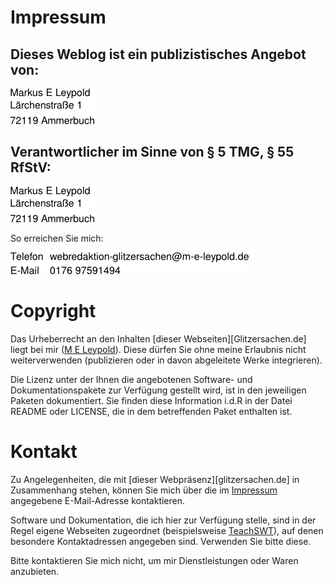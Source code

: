 <!-- 
.. title: 	About Glitzersachen
.. date:  	2014/03/03 10:34:38
.. tags:  	about
.. link:  
.. description: 
.. type: text
-->

<!-- -->
  
Impressum
=========

Dieses Weblog ist ein publizistisches Angebot von:
--------------------------------------------------

![Anbieteradresse als PNG](/img/address.png)

Verantwortlicher im Sinne von § 5 TMG, § 55 RfStV:
--------------------------------------------------

![Anbieteradresse als PNG](/img/address.png)

So erreichen Sie mich:

![Anbieterkontakte als PNG](/img/contact.png)

Copyright
=========

Das Urheberrecht an den Inhalten [dieser Webseiten][Glitzersachen.de] liegt bei mir ([M E
Leypold]). Diese dürfen Sie ohne meine Erlaubnis nicht weiterverwenden (publizieren oder
in davon abgeleitete Werke integrieren).

Die Lizenz unter der Ihnen die angebotenen Software- und Dokumentationspakete zur
Verfügung gestellt wird, ist in den jeweiligen Paketen dokumentiert. Sie finden diese
Information i.d.R in der Datei README oder LICENSE, die in dem betreffenden Paket
enthalten ist.

  [M E Leypold]:        #impressum
  [Style-Templates]:    http://github.com/m-e-leypold/m-e-leypold.github.io/
  
  [About the Glitzersachen Webdesign - A Warning]: http://www.glitzersachen.de/2013-07-10/about-the-style-templates-a-warning.html
  
Kontakt
=======

Zu Angelegenheiten, die mit [dieser Webpräsenz][glitzersachen.de] in Zusammenhang stehen,
können Sie mich über die im [Impressum] angegebene E-Mail-Adresse kontaktieren. 

Software und Dokumentation, die ich hier zur Verfügung stelle, sind in der Regel eigene
Webseiten zugeordnet (beispielsweise [TeachSWT]), auf denen besondere Kontaktadressen
angegeben sind. Verwenden Sie bitte diese.

Bitte kontaktieren Sie mich nicht, um mir Dienstleistungen oder Waren anzubieten.

  [impressum]:              #impressum
  [teachswt]:               teachswt.html

<!-- -------------------------------------------------------------------------------------------------------- -->
<!-- Local Variables: -->
<!-- mode: markdown -->
<!-- End: -->
